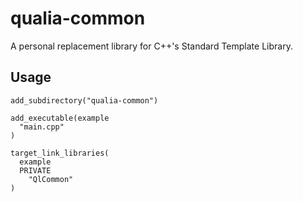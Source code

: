 # qualia-common
A personal replacement library for C++'s Standard Template Library.

## Usage
```
add_subdirectory("qualia-common")

add_executable(example
  "main.cpp"
)

target_link_libraries(
  example
  PRIVATE
    "QlCommon"
)
```
